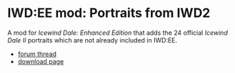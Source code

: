 # IWD:EE mod: Portraits from IWD2

A mod for _Icewind Dale: Enhanced Edition_ that adds the 24 official _Icewind Dale II_ portraits which are not already included in IWD:EE.

* [forum thread](https://forums.beamdog.com/discussion/81240/mod-portraits-from-iwd2/p1)
* [download page](https://github.com/Ineth2/PortraitsFromIWD2/releases)
